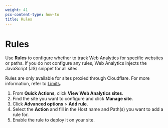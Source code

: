 ```yaml
---
weight: 41
pcx-content-type: how-to
title: Rules
---
```


# Rules

Use **Rules** to configure whether to track Web Analytics for specific websites or paths. If you do not configure any rules, Web Analytics injects the JavaScript (JS) snippet for all sites.

Rules are only available for sites proxied through Cloudflare. For more information, refer to [Limits](/analytics/web-analytics/understanding-web-analytics/limits/).

1.  From **Quick Actions**, click **View Web Analytics sites**.
2.  Find the site you want to configure and click **Manage site**.
3.  Click **Advanced options** > **Add rule**.
4.  Select the **Action** and fill in the Host name and Path(s) you want to add a rule for.
5.  Enable the rule to deploy it on your site.
